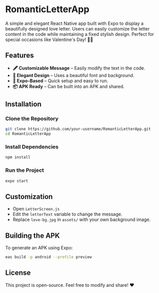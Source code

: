 # RomanticLetterApp

A simple and elegant React Native app built with Expo to display a beautifully designed love letter. Users can easily customize the letter content in the code while maintaining a fixed stylish design. Perfect for special occasions like Valentine's Day! 💌✨

## Features
- **🖋 Customizable Message** – Easily modify the text in the code.
- **🎨 Elegant Design** – Uses a beautiful font and background.
- **📱 Expo-Based** – Quick setup and easy to run.
- **📦 APK Ready** – Can be built into an APK and shared.

## Installation
### Clone the Repository
```sh
git clone https://github.com/your-username/RomanticLetterApp.git
cd RomanticLetterApp
```

### Install Dependencies
```sh
npm install
```

### Run the Project
```sh
expo start
```

## Customization
- Open `LetterScreen.js`
- Edit the `letterText` variable to change the message.
- Replace `love-bg.jpg` in `assets/` with your own background image.

## Building the APK
To generate an APK using Expo:
```sh
eas build -p android --profile preview
```

## License
This project is open-source. Feel free to modify and share! ❤️

